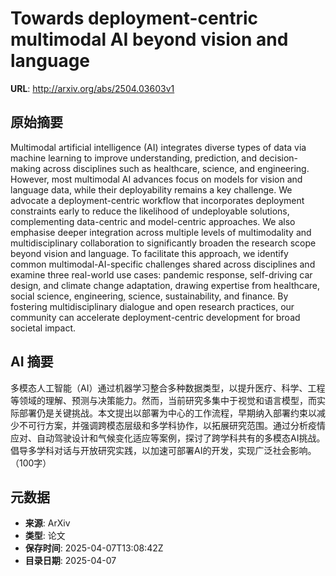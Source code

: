 # Towards deployment-centric multimodal AI beyond vision and language

**URL**: http://arxiv.org/abs/2504.03603v1

## 原始摘要

Multimodal artificial intelligence (AI) integrates diverse types of data via
machine learning to improve understanding, prediction, and decision-making
across disciplines such as healthcare, science, and engineering. However, most
multimodal AI advances focus on models for vision and language data, while
their deployability remains a key challenge. We advocate a deployment-centric
workflow that incorporates deployment constraints early to reduce the
likelihood of undeployable solutions, complementing data-centric and
model-centric approaches. We also emphasise deeper integration across multiple
levels of multimodality and multidisciplinary collaboration to significantly
broaden the research scope beyond vision and language. To facilitate this
approach, we identify common multimodal-AI-specific challenges shared across
disciplines and examine three real-world use cases: pandemic response,
self-driving car design, and climate change adaptation, drawing expertise from
healthcare, social science, engineering, science, sustainability, and finance.
By fostering multidisciplinary dialogue and open research practices, our
community can accelerate deployment-centric development for broad societal
impact.


## AI 摘要

多模态人工智能（AI）通过机器学习整合多种数据类型，以提升医疗、科学、工程等领域的理解、预测与决策能力。然而，当前研究多集中于视觉和语言模型，而实际部署仍是关键挑战。本文提出以部署为中心的工作流程，早期纳入部署约束以减少不可行方案，并强调跨模态层级和多学科协作，以拓展研究范围。通过分析疫情应对、自动驾驶设计和气候变化适应等案例，探讨了跨学科共有的多模态AI挑战。倡导多学科对话与开放研究实践，以加速可部署AI的开发，实现广泛社会影响。（100字）

## 元数据

- **来源**: ArXiv
- **类型**: 论文
- **保存时间**: 2025-04-07T13:08:42Z
- **目录日期**: 2025-04-07
